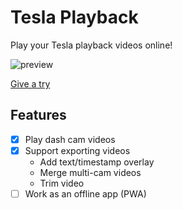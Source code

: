 # Tesla Playback

Play your Tesla playback videos online!

![preview](https://user-images.githubusercontent.com/7480839/190433856-66284162-422b-4a15-adad-29902227f6df.png)

[Give a try](https://tesla.enix.one/)

## Features

- [x] Play dash cam videos
- [x] Support exporting videos
    - Add text/timestamp overlay
    - Merge multi-cam videos
    - Trim video
- [ ] Work as an offline app (PWA)
